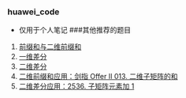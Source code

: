 ### huawei_code
- 仅用于个人笔记
###其他推荐的题目
1. [前缀和与二维前缀和](https://zhuanlan.zhihu.com/p/436526162)
2. [一维差分](https://zhuanlan.zhihu.com/p/438781582)
3. [二维差分](https://zhuanlan.zhihu.com/p/439268614)
4. [二维前缀和应用：剑指 Offer II 013. 二维子矩阵的和](https://leetcode.cn/problems/O4NDxx/)
5. [二维差分应用：2536. 子矩阵元素加 1](https://leetcode.cn/problems/increment-submatrices-by-one/)
